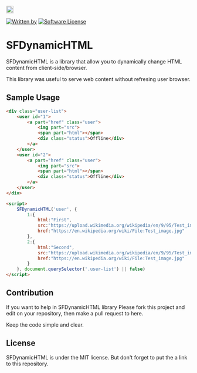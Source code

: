 <a href="https://www.patreon.com/stefansarya"><img src="http://anisics.stream/assets/img/support-badge.png" height="20"></a>

[![Written by](https://img.shields.io/badge/Written%20by-ScarletsFiction-%231e87ff.svg)](LICENSE)
[![Software License](https://img.shields.io/badge/License-MIT-brightgreen.svg)](LICENSE)

# SFDynamicHTML
SFDynamicHTML is a library that allow you to dynamically change HTML content from client-side/browser.

This library was useful to serve web content without refresing user browser.

## Sample Usage

```html
<div class="user-list">
    <user id="1">
        <a part="href" class="user">
            <img part="src">
            <span part="html"></span>
            <div class="status">Offline</div>
        </a>
    </user>
    <user id="2">
        <a part="href" class="user">
            <img part="src">
            <span part="html"></span>
            <div class="status">Offline</div>
        </a>
    </user>
</div>

<script>
    SFDynamicHTML('user', {
        1:{
            html:"First",
            src:"https://upload.wikimedia.org/wikipedia/en/9/95/Test_image.jpg",
            href:"https://en.wikipedia.org/wiki/File:Test_image.jpg"
        },
        2:{
            html:"Second",
            src:"https://upload.wikimedia.org/wikipedia/en/9/95/Test_image.jpg",
            href:"https://en.wikipedia.org/wiki/File:Test_image.jpg"
        }
    }, document.querySelector('.user-list') || false)
</script>
```

## Contribution

If you want to help in SFDynamicHTML library
Please fork this project and edit on your repository, then make a pull request to here.

Keep the code simple and clear.

## License

SFDynamicHTML is under the MIT license.
But don't forget to put the a link to this repository.
